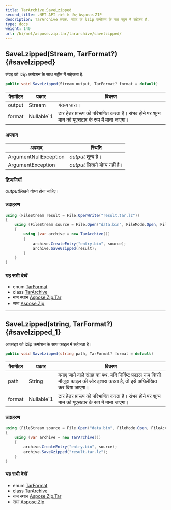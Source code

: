 ```yaml
---
title: TarArchive.SaveLzipped
second_title: .NET API संदर्भ के लिए Aspose.ZIP
description: TarArchive तरक. संग्रह क lzip कम्प्रेशन के सथ स्ट्रम में सहेजत है.
type: docs
weight: 140
url: /hi/net/aspose.zip.tar/tararchive/savelzipped/
---
```

## SaveLzipped(Stream, TarFormat?) {#savelzipped}

संग्रह को lzip कम्प्रेशन के साथ स्ट्रीम में सहेजता है.

```csharp
public void SaveLzipped(Stream output, TarFormat? format = default)
```

| पैरामीटर | प्रकार | विवरण |
| --- | --- | --- |
| output | Stream | गंतव्य धारा। |
| format | Nullable`1 | टार हेडर प्रारूप को परिभाषित करता है। संभव होने पर शून्य मान को यूएसटार के रूप में माना जाएगा। |

### अपवाद

| अपवाद | स्थिति |
| --- | --- |
| ArgumentNullException | *output* शून्य है। |
| ArgumentException | *output* लिखने योग्य नहीं है। |

### टिप्पणियों

*output*लिखने योग्य होना चाहिए।

### उदाहरण

```csharp
using (FileStream result = File.OpenWrite("result.tar.lz"))
{
    using (FileStream source = File.Open("data.bin", FileMode.Open, FileAccess.Read))
    {
        using (var archive = new TarArchive())
        {
            archive.CreateEntry("entry.bin", source);
            archive.SaveGzipped(result);
        }
    }
}
```

### यह सभी देखें

* enum [TarFormat](../../tarformat/)
* class [TarArchive](../)
* नाम स्थान [Aspose.Zip.Tar](../../tararchive/)
* सभा [Aspose.Zip](../../../)

---

## SaveLzipped(string, TarFormat?) {#savelzipped_1}

आर्काइव को lzip कम्प्रेशन के साथ फाइल में सहेजता है।

```csharp
public void SaveLzipped(string path, TarFormat? format = default)
```

| पैरामीटर | प्रकार | विवरण |
| --- | --- | --- |
| path | String | बनाए जाने वाले संग्रह का पथ. यदि निर्दिष्ट फ़ाइल नाम किसी मौजूदा फ़ाइल की ओर इशारा करता है, तो इसे अधिलेखित कर दिया जाएगा। |
| format | Nullable`1 | टार हेडर प्रारूप को परिभाषित करता है। संभव होने पर शून्य मान को यूएसटार के रूप में माना जाएगा। |

### उदाहरण

```csharp
using (FileStream source = File.Open("data.bin", FileMode.Open, FileAccess.Read))
{
    using (var archive = new TarArchive())
    {
        archive.CreateEntry("entry.bin", source);
        archive.SaveGzipped("result.tar.lz");
    }
}
```

### यह सभी देखें

* enum [TarFormat](../../tarformat/)
* class [TarArchive](../)
* नाम स्थान [Aspose.Zip.Tar](../../tararchive/)
* सभा [Aspose.Zip](../../../)


